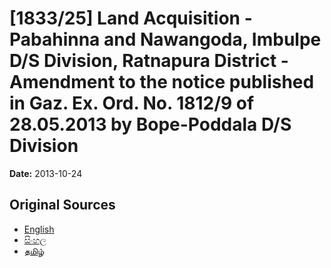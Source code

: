 # [1833/25] Land Acquisition - Pabahinna and Nawangoda, Imbulpe D/S Division, Ratnapura District - Amendment to the notice published in Gaz. Ex. Ord. No. 1812/9 of 28.05.2013 by Bope-Poddala D/S Division

**Date:** 2013-10-24

## Original Sources

- [English](https://documents.gov.lk/view/extra-gazettes/2013/10/1833-25_E.pdf)
- [සිංහල](https://documents.gov.lk/view/extra-gazettes/2013/10/1833-25_S.pdf)
- [தமிழ்](https://documents.gov.lk/view/extra-gazettes/2013/10/1833-25_T.pdf)
